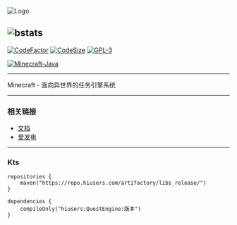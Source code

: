 ![Logo](https://image-1253288465.cos.ap-shanghai.myqcloud.com/2021/08/12/1105255dd4e38.png)

![bstats](https://bstats.org/signatures/bukkit/QuestEngine.svg)
---

[![CodeFactor](https://www.codefactor.io/repository/github/inrhor/questengine/badge)](https://www.codefactor.io/repository/github/inrhor/questengine) 
[![CodeSize](https://img.shields.io/github/languages/code-size/inrhor/QuestEngine)](https://img.shields.io/github/languages/code-size/inrhor/QuestEngine) 
[![GPL-3](https://img.shields.io/github/license/inrhor/QuestEngine)](https://img.shields.io/github/license/inrhor/QuestEngine) 

[![Minecraft-Java](https://img.shields.io/badge/minecraft-Java%201.12--1.20.2-purple)](https://img.shields.io/badge/minecraft-Java%201.12--1.17-purple)

---
Minecraft - 面向异世界的任务引擎系统

---
### 相关链接
- [文档](http://www.questengine.cn/)
- [爱发电](https://afdian.net/item?plan_id=667f008029d611ed900252540025c377)

---
### Kts
```
repositories {
    maven("https://repo.hiusers.com/artifactory/libs_release/")
}

dependencies {
    compileOnly("hiusers:QuestEngine:版本")
}
```
